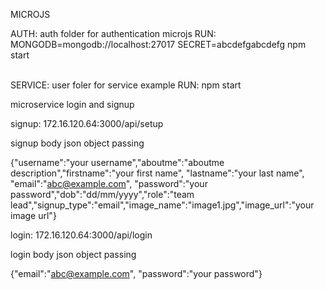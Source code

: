 MICROJS

AUTH: auth folder for authentication microjs
RUN: MONGODB=mongodb://localhost:27017 SECRET=abcdefgabcdefg npm start

<br/>
SERVICE: user foler for service example
RUN: npm start

microservice login and signup

signup:
172.16.120.64:3000/api/setup

signup body json object passing

{"username":"your username","aboutme":"aboutme description","firstname":"your first name", "lastname":"your last name", "email":"abc@example.com", "password":"your password","dob":"dd/mm/yyyy","role":"team lead","signup_type":"email","image_name":"image1.jpg","image_url":"your image url"}

login:
172.16.120.64:3000/api/login

login body json object passing

{"email":"abc@example.com", "password":"your password"}
